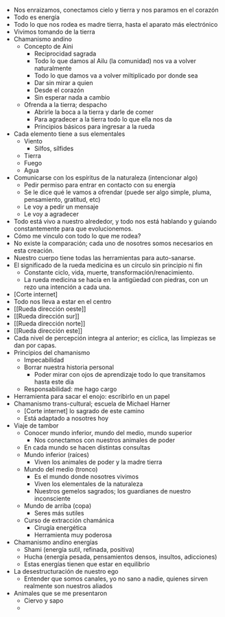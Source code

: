 - Nos enraizamos, conectamos cielo y tierra y nos paramos en el corazón
- Todo es energía
- Todo lo que nos rodea es madre tierra, hasta el aparato más electrónico
- Vivimos tomando de la tierra
- Chamanismo andino
	- Concepto de Aini
		- Reciprocidad sagrada
		- Todo lo que damos al Ailu (la comunidad) nos va a volver naturalmente
		- Todo lo que damos va a volver miltiplicado por donde sea
		- Dar sin mirar a quien
		- Desde el corazón
		- Sin esperar nada a cambio
	- Ofrenda a la tierra; despacho
		- Abrirle la boca a la tierra y darle de comer
		- Para agradecer a la tierra todo lo que ella nos da
		- Principios básicos para ingresar a la rueda
- Cada elemento tiene a sus elementales
	- Viento
		- Silfos, sílfides
	- Tierra
	- Fuego
	- Agua
- Comunicarse con los espíritus de la naturaleza (intencionar algo)
	- Pedir permiso para entrar en contacto con su energía
	- Se le dice qué le vamos a ofrendar (puede ser algo simple, pluma, pensamiento, gratitud, etc)
	- Le voy a pedir un mensaje
	- Le voy a agradecer
- Todo está vivo a nuestro alrededor, y todo nos está hablando y guiando constantemente para que evolucionemos.
- Cómo me vinculo con todo lo que me rodea?
- No existe la comparación; cada uno de nosotres somos necesarios en esta creación.
- Nuestro cuerpo tiene todas las herramientas para auto-sanarse.
- El significado de la rueda medicina es un círculo sin principio ni fin
	- Constante ciclo, vida, muerte, transformación/renacimiento.
	- La rueda medicina se hacía en la antigüedad con piedras, con un rezo una intención a cada una.
- [Corte internet]
- Todo nos lleva a estar en el centro
- [[Rueda dirección oeste]]
- [[Rueda dirección sur]]
- [[Rueda dirección norte]]
- [[Rueda dirección este]]
- Cada nivel de percepción integra al anterior; es cíclica, las limpiezas se dan por capas.
- Principios del chamanismo
	- Impecabilidad
	- Borrar nuestra historia personal
		- Poder mirar con ojos de aprendizaje todo lo que transitamos hasta este día
	- Responsabilidad: me hago cargo
- Herramienta para sacar el enojo: escribirlo en un papel
- Chamanismo trans-cultural; escuela de Michael Harner
	- [Corte internet] lo sagrado de este camino
	- Está adaptado a nosotres hoy
- Viaje de tambor
	- Conocer mundo inferior, mundo del medio, mundo superior
		- Nos conectamos con nuestros animales de poder
	- En cada mundo se hacen distintas consultas
	- Mundo inferior (raíces)
		- Viven los animales de poder y la madre tierra
	- Mundo del medio (tronco)
		- Es el mundo donde nosotres vivimos
		- Viven los elementales de la naturaleza
		- Nuestros gemelos sagrados; los guardianes de nuestro inconsciente
	- Mundo de arriba (copa)
		- Seres más sutiles
	- Curso de extracción chamánica
		- Cirugía energética
		- Herramienta muy poderosa
- Chamanismo andino energías
	- Shami (energía sutil, refinada, positiva)
	- Hucha (energía pesada, pensamientos densos, insultos, adicciones)
	- Estas energías tienen que estar en equilibrio
- La desestructuración de nuestro ego
	- Entender que somos canales, yo no sano a nadie, quienes sirven realmente son nuestros aliados
- Animales que se me presentaron
	- Ciervo y sapo
	-